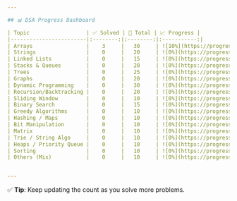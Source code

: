 ```yaml
---

## 📊 DSA Progress Dashboard

| Topic                  | ✅ Solved | 🔢 Total | 📈 Progress |
|------------------------|:--------:|:--------:|:-----------:|
| Arrays                 |    3     |   30     | ![10%](https://progress-bar.dev/10/) |
| Strings                |    0     |   20     | ![0%](https://progress-bar.dev/0/) |
| Linked Lists           |    0     |   15     | ![0%](https://progress-bar.dev/0/) |
| Stacks & Queues        |    0     |   20     | ![0%](https://progress-bar.dev/0/) |
| Trees                  |    0     |   25     | ![0%](https://progress-bar.dev/0/) |
| Graphs                 |    0     |   20     | ![0%](https://progress-bar.dev/0/) |
| Dynamic Programming    |    0     |   30     | ![0%](https://progress-bar.dev/0/) |
| Recursion/Backtracking |    0     |   20     | ![0%](https://progress-bar.dev/0/) |
| Sliding Window         |    0     |   10     | ![0%](https://progress-bar.dev/0/) |
| Binary Search          |    0     |   15     | ![0%](https://progress-bar.dev/0/) |
| Greedy Algorithms      |    0     |   10     | ![0%](https://progress-bar.dev/0/) |
| Hashing / Maps         |    0     |   10     | ![0%](https://progress-bar.dev/0/) |
| Bit Manipulation       |    0     |   10     | ![0%](https://progress-bar.dev/0/) |
| Matrix                 |    0     |   10     | ![0%](https://progress-bar.dev/0/) |
| Trie / String Algo     |    0     |   10     | ![0%](https://progress-bar.dev/0/) |
| Heaps / Priority Queue |    0     |   10     | ![0%](https://progress-bar.dev/0/) |
| Sorting                |    0     |   10     | ![0%](https://progress-bar.dev/0/) |
| Others (Mix)           |    0     |   10     | ![0%](https://progress-bar.dev/0/) |


---
```


✅ **Tip**: Keep updating the count as you solve more problems.

